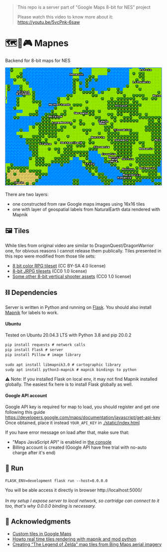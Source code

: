 > This repo is a server part of "Google Maps 8-bit for NES" project
>
> Please watch this video to know more about it: https://youtu.be/5vcPnk-6saw

# 🗺️📍🎮 Mapnes
Backend for 8-bit maps for NES 

<div align="center" width="100%">
    <img src="./mapnes_preview.png" width="640" alt="" />
</div>

<br>
There are two layers:

- one constructed from raw Google maps images using 16x16 tiles
- one with layer of geospatial labels from NaturalEarth data rendered with Mapnik

## 🖼️ Tiles

While tiles from original video are similar to DragonQuest/DragonWarrior one, for obivous reasons I cannot release them publically. Tiles presented in this repo were modified from those tile sets:

- [8 bit color RPG tileset](https://opengameart.org/content/8-bit-color-rpg-tileset) (CC BY-SA 4.0 license)
- [8-bit JRPG tilesets](https://opengameart.org/content/8-bit-jrpg-tilesets) (CC0 1.0 license)
- [Some other 8-bit vertical shooter assets](https://opengameart.org/content/some-other-8-bit-vertical-shooter-assets) (CC0 1.0 license)

## ⛓️ Dependencies

Server is written in Python and running on [Flask](https://flask.palletsprojects.com/en/2.0.x/).
You should also install [Mapnik](https://mapnik.org/) for labels to work.

#### Ubuntu
Tested on Ubuntu 20.04.3 LTS with Python 3.8 and pip 20.0.2

```
pip install requests # network calls
pip install Flask # server
pip install Pillow # image library

sudo apt install libmapnik3.0 # cartographic library
sudp apt install python3-mapnik # mapnik bindings to python
```

⚠️ Note: If you installed Flask on local env, it may not find Mapnik installed globally. The easiest fix here is to install Flask globally as well.

#### Google API account

Google API key is required for map to load, you should register and get one following this guide https://developers.google.com/maps/documentation/javascript/get-api-key <br>
Once obtained, place it instead `YOUR_API_KEY` in [./static/index.html](./static/index.html)

If you have error message on load after that, make sure that:

- "Maps JavaScript API" is enabled in [the console](https://console.cloud.google.com/apis/library?project=mapnes)
- Billing account is created (Google API have free trial with no-auto charge after it's end)

## 👟 Run

`FLASK_ENV=development flask run --host=0.0.0.0`

You will be able access it directly in browser http://localhost:5000/ <br><br>
*In my setup I expose server to local network, so cartridge can connect to it too, that's why 0.0.0.0 binding is necessary.*

## 🙇 Acknowledgments

- [Custom tiles in Google Maps](https://gist.github.com/clhenrick/dcce31036d3e3940c55b31ddb86ca1ec)
- [Howto real time tiles rendering with mapnik and mod python](https://wiki.openstreetmap.org/wiki/Howto_real_time_tiles_rendering_with_mapnik_and_mod_python)
- [Creating “The Legend of Zelda” map tiles from Bing Maps aerial imagery](https://alastaira.wordpress.com/2012/03/14/creating-the-legend-of-zelda-map-tiles-from-bing-maps-aerial-imagery/)

